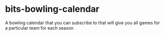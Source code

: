 # bits-bowling-calendar
A bowling calendar that you can subscribe to that will give you all games for a particular team for each season
